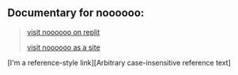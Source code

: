 ## Documentary for noooooo:
>  [visit noooooo on replit](https://replit.com/@GarethTacos/noooooo/)
>  
>  [visit noooooo as a site](https://noooooo.garethtacos.repl.co/)

[I'm a reference-style link][Arbitrary case-insensitive reference text]
